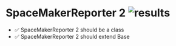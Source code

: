 # SpaceMakerReporter 2 ![results](https://img.shields.io/badge/Results-100%-50C878)

- ✅ SpaceMakerReporter 2 should be a class
- ✅ SpaceMakerReporter 2 should extend Base
